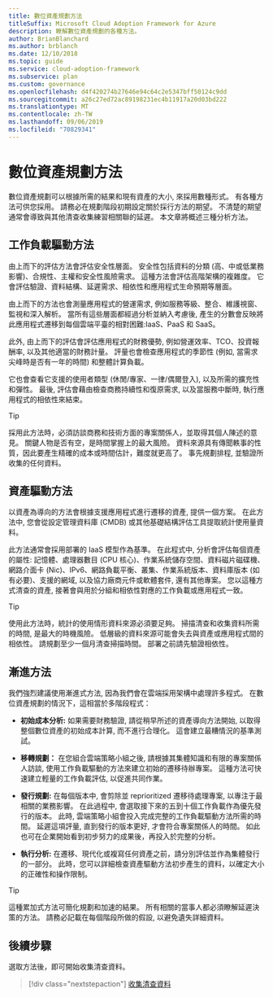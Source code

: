 ```yaml
---
title: 數位資產規劃方法
titleSuffix: Microsoft Cloud Adoption Framework for Azure
description: 瞭解數位資產規劃的各種方法。
author: BrianBlanchard
ms.author: brblanch
ms.date: 12/10/2018
ms.topic: guide
ms.service: cloud-adoption-framework
ms.subservice: plan
ms.custom: governance
ms.openlocfilehash: d4f420274b27646e94c64c2e5347bff50124c9dd
ms.sourcegitcommit: a26c27ed72ac89198231ec4b11917a20d03bd222
ms.translationtype: MT
ms.contentlocale: zh-TW
ms.lasthandoff: 09/06/2019
ms.locfileid: "70829341"
---
```

# <a name="approaches-to-digital-estate-planning"></a>數位資產規劃方法

數位資產規劃可以根據所需的結果和現有資產的大小, 來採用數種形式。 有各種方法可供您採用。 請務必在規劃階段初期設定關於採行方法的期望。 不清楚的期望通常會導致與其他清查收集練習相關聯的延遲。 本文章將概述三種分析方法。

## <a name="workload-driven-approach"></a>工作負載驅動方法

由上而下的評估方法會評估安全性層面。 安全性包括資料的分類 (高、中或低業務影響)、合規性、主權和安全性風險需求。 這種方法會評估高階架構的複雜度。 它會評估驗證、資料結構、延遲需求、相依性和應用程式生命預期等層面。

由上而下的方法也會測量應用程式的營運需求, 例如服務等級、整合、維護視窗、監視和深入解析。 當所有這些層面都經過分析並納入考慮後, 產生的分數會反映將此應用程式遷移到每個雲端平臺的相對困難:IaaS、PaaS 和 SaaS。

此外, 由上而下的評估會評估應用程式的財務優勢, 例如營運效率、TCO、投資報酬率, 以及其他適當的財務計量。 評量也會檢查應用程式的季節性 (例如, 當需求尖峰時是否有一年的時間) 和整體計算負載。

它也會查看它支援的使用者類型 (休閒/專家、一律/偶爾登入), 以及所需的擴充性和彈性。 最後, 評估會藉由檢查商務持續性和復原需求, 以及當服務中斷時, 執行應用程式的相依性來結束。

> [!TIP]
> 採用此方法時，必須訪談商務和技術方面的專案關係人，並取得其個人陳述的意見。 關鍵人物是否有空，是時間掌握上的最大風險。 資料來源具有傳聞軼事的性質，因此要產生精確的成本或時間估計，難度就更高了。 事先規劃排程, 並驗證所收集的任何資料。

## <a name="asset-driven-approach"></a>資產驅動方法

以資產為導向的方法會根據支援應用程式進行遷移的資產, 提供一個方案。 在此方法中, 您會從設定管理資料庫 (CMDB) 或其他基礎結構評估工具提取統計使用量資料。

此方法通常會採用部署的 IaaS 模型作為基準。 在此程式中, 分析會評估每個資產的屬性: 記憶體、處理器數目 (CPU 核心)、作業系統儲存空間、資料磁片磁碟機、網路介面卡 (Nic)、IPv6、網路負載平衡、叢集、作業系統版本、資料庫版本 (如有必要)、支援的網域, 以及協力廠商元件或軟體套件, 還有其他專案。 您以這種方式清查的資產, 接著會與用於分組和相依性對應的工作負載或應用程式一致。

> [!TIP]
> 使用此方法時，統計的使用情形資料來源必須要足夠。 掃描清查和收集資料所需的時間, 是最大的時機風險。 低層級的資料來源可能會失去與資產或應用程式間的相依性。 請規劃至少一個月清查掃描時間。 部署之前請先驗證相依性。

## <a name="incremental-approach"></a>漸進方法

我們強烈建議使用漸進式方法, 因為我們會在雲端採用架構中處理許多程式。 在數位資產規劃的情況下，這相當於多階段程式：

- **初始成本分析:** 如果需要財務驗證, 請從稍早所述的資產導向方法開始, 以取得整個數位資產的初始成本計算, 而不進行合理化。 這會建立最糟情況的基準測試。

- **移轉規劃：** 在您組合雲端策略小組之後, 請根據其集體知識和有限的專案關係人訪談, 使用工作負載驅動的方法來建立初始的遷移待辦專案。 這種方法可快速建立輕量的工作負載評估, 以促進共同作業。

- **發行規劃:** 在每個版本中, 會剪除並 reprioritized 遷移待處理專案, 以專注于最相關的業務影響。 在此過程中, 會選取接下來的五到十個工作負載作為優先發行的版本。 此時, 雲端策略小組會投入完成完整的工作負載驅動方法所需的時間。 延遲這項評量, 直到發行的版本更好, 才會符合專案關係人的時間。 如此也可在企業開始看到初步努力的成果後，再投入於完整的分析。

- **執行分析:** 在遷移、現代化或複寫任何資產之前，請分別評估並作為集體發行的一部分。 此時，您可以詳細檢查資產驅動方法初步產生的資料，以確定大小的正確性和操作限制。

> [!TIP]
> 這種累加式方法可簡化規劃和加速的結果。 所有相關的當事人都必須瞭解延遲決策的方法。 請務必記載在每個階段所做的假設, 以避免遺失詳細資料。

## <a name="next-steps"></a>後續步驟

選取方法後，即可開始收集清查資料。

> [!div class="nextstepaction"]
> [收集清查資料](inventory.md)
